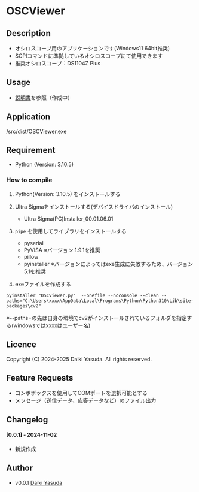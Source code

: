 OSCViewer
====

## Description

* オシロスコープ用のアプリケーションです(Windows11 64bit推奨)
* SCPIコマンドに準拠しているオシロスコープにて使用できます
* 推奨オシロスコープ：DS1104Z Plus

## Usage

* [説明書](./doc/01_説明書)を参照（作成中）

## Application 

/src/dist/OSCViewer.exe

## Requirement

* Python (Version: 3.10.5)

### How to compile

1. Python(Version: 3.10.5) をインストールする

2. Ultra Sigmaをインストールする(デバイスドライバのインストール)
    *  Ultra Sigma(PC)Installer_00.01.06.01

2. `pipe` を使用してライブラリをインストールする
    *  pyserial  
    *  PyVISA ※バージョン 1.9.1を推奨    
    *  pillow  
    *  pyinstaller ※バージョンによってはexe生成に失敗するため、バージョン5.1を推奨  

3. exeファイルを作成する  

```
pyinstaller "OSCViewer.py"  --onefile --noconsole --clean --paths="C:\Users\xxxx\AppData\Local\Programs\Python\Python310\Lib\site-packages\cv2"
``` 
※--paths=の先は自身の環境でcv2がインストールされているフォルダを指定する(windowsではxxxxはユーザー名)

## Licence

   Copyright (C) 2024-2025 Daiki Yasuda. All rights reserved.

## Feature Requests

* コンボボックスを使用してCOMポートを選択可能とする
* メッセージ（送信データ、応答データなど）のファイル出力

## Changelog

#### [0.0.1] - 2024-11-02
- 新規作成 

## Author

* v0.0.1 [Daiki Yasuda](mailto:daiki.yasuda@yasuda-tech-studio.info)

